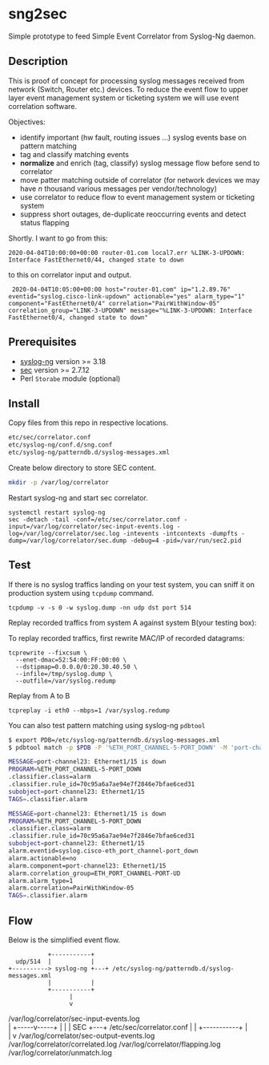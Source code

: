 # sng2sec
Simple prototype to feed Simple Event Correlator from Syslog-Ng daemon.

## Description
This is proof of concept for processing syslog messages received from network (Switch, Router etc.) devices. 
To reduce the event flow to upper layer event management system or ticketing system we will use event correlation software.

Objectives:
*  identify important (hw fault, routing issues ...) syslog events base on pattern matching
*  tag and classify matching events
*  **normalize** and enrich (tag, classify) syslog message flow before send to correlator 
*  move patter matching outside of correlator (for network devices we may have *n* thousand various messages per vendor/technology)
*  use correlator to reduce flow to event management system or ticketing system
*  suppress short outages, de-duplicate reoccurring events and detect status flapping

Shortly. I want to go from this:

```
2020-04-04T10:00:00+00:00 router-01.com local7.err %LINK-3-UPDOWN:  Interface FastEthernet0/44, changed state to down
```

to this on correlator input and output.

```
 2020-04-04T10:05:00+00:00 host="router-01.com" ip="1.2.89.76" eventid="syslog.cisco-link-updown" actionable="yes" alarm_type="1" component="FastEthernet0/4" correlation="PairWithWindow-05" correlation_group="LINK-3-UPDOWN" message="%LINK-3-UPDOWN: Interface FastEthernet0/4, changed state to down"
```

## Prerequisites
*  [syslog-ng](https://github.com/syslog-ng/syslog-ng) version >= 3.18
*  [sec](https://github.com/simple-evcorr/sec) version >= 2.7.12
*  Perl `Storabe` module (optional)

## Install

Copy files from this repo in respective locations.

```bash
etc/sec/correlator.conf
etc/syslog-ng/conf.d/sng.conf
etc/syslog-ng/patterndb.d/syslog-messages.xml
```

Create below directory to store SEC content.

```bash
mkdir -p /var/log/correlator
```

Restart syslog-ng and start sec correlator.

```
systemctl restart syslog-ng
sec -detach -tail -conf=/etc/sec/correlator.conf -input=/var/log/correlator/sec-input-events.log -log=/var/log/correlator/sec.log -intevents -intcontexts -dumpfts -dump=/var/log/correlator/sec.dump -debug=4 -pid=/var/run/sec2.pid
```

## Test

If there is no syslog traffics landing on your test system, you can sniff it on production system using `tcpdump` command.

```
tcpdump -v -s 0 -w syslog.dump -nn udp dst port 514
```

Replay recorded traffics from system A against system B(your testing box):

To replay recorded traffics, first rewrite MAC/IP of recorded datagrams:

```
tcprewrite --fixcsum \
  --enet-dmac=52:54:00:FF:00:00 \
  --dstipmap=0.0.0.0/0:20.30.40.50 \
  --infile=/tmp/syslog.dump \
  --outfile=/var/syslog.redump
```

Replay from A to B

```
tcpreplay -i eth0 --mbps=1 /var/syslog.redump
```

You can also test pattern matching using syslog-ng `pdbtool`

```bash
$ export PDB=/etc/syslog-ng/patterndb.d/syslog-messages.xml
$ pdbtool match -p $PDB -P '%ETH_PORT_CHANNEL-5-PORT_DOWN' -M 'port-channel23: Ethernet1/15 is down'

MESSAGE=port-channel23: Ethernet1/15 is down
PROGRAM=%ETH_PORT_CHANNEL-5-PORT_DOWN
.classifier.class=alarm
.classifier.rule_id=70c95a6a7ae94e7f2846e7bfae6ced31
subobject=port-channel23: Ethernet1/15
TAGS=.classifier.alarm

MESSAGE=port-channel23: Ethernet1/15 is down
PROGRAM=%ETH_PORT_CHANNEL-5-PORT_DOWN
.classifier.class=alarm
.classifier.rule_id=70c95a6a7ae94e7f2846e7bfae6ced31
subobject=port-channel23: Ethernet1/15
alarm.eventid=syslog.cisco-eth_port_channel-port_down
alarm.actionable=no
alarm.component=port-channel23: Ethernet1/15
alarm.correlation_group=ETH_PORT_CHANNEL-PORT-UD
alarm.alarm_type=1
alarm.correlation=PairWithWindow-05
TAGS=.classifier.alarm
```

## Flow

Below is the simplified event flow.

               +-----------+
      udp/514  |           |
    +----------> syslog-ng +---+ /etc/syslog-ng/patterndb.d/syslog-messages.xml
               |           |
               +-----------+
                     |
                     v
  /var/log/correlator/sec-input-events.log                   
                     |
               +-----v-----+
               |           |
               |    SEC    +---+ /etc/sec/correlator.conf
               |           |
               +-----------+
                     |   
                     |
                     v
  /var/log/correlator/sec-output-events.log
  /var/log/correlator/correlated.log
  /var/log/correlator/flapping.log
  /var/log/correlator/unmatch.log
